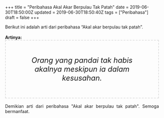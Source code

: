 +++
title = "Peribahasa Akal Akar Berpulau Tak Patah"
date = 2019-06-30T18:50:00Z
updated = 2019-06-30T18:50:40Z
tags = ["Peribahasa"]
draft = false
+++

<div dir="ltr" style="text-align: left;" trbidi="on"><div style="text-align: justify;">Berikut ini adalah arti dari peribahasa “Akal akar berpulau tak patah”.</div><br /><div style="text-align: justify;"><b>Artinya:</b></div><div style="border: 2px dashed #ddd; font-size: 24px; height: auto; margin: 0 auto; padding: 50px; text-align: center; width: auto;"><i>Orang yang pandai tak habis akalnya meskipun ia dalam kesusahan.</i></div><div style="text-align: justify;"><br /></div><div style="text-align: justify;">Demikian arti dari peribahasa "Akal akar berpulau tak patah". Semoga bermanfaat.</div></div>
